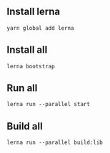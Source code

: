 ## Install lerna

```
yarn global add lerna
```

## Install all

```
lerna bootstrap
```

## Run all

```
lerna run --parallel start
```

## Build all

```
lerna run --parallel build:lib
```